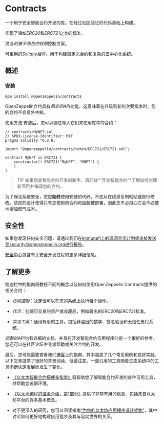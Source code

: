 # Contracts
一个用于安全智能合约开发的库。在经过社区验证的代码基础上构建。

实现了诸如*ERC20*和*ERC721*之类的标准。

灵活*的基于角色的权限*控制方案。

可重用的*Solidity组件*，用于构建自定义合约和复杂的去中心化系统。

## 概述

### 安装
```
npm install @openzeppelin/contracts
```

OpenZeppelin合约具有*稳定的API*功能，这意味着在升级到新的次要版本时，您的合约不会意外中断。

使用方法
安装后，您可以通过导入它们来使用库中的合约：
```
// contracts/MyNFT.sol
// SPDX-License-Identifier: MIT
pragma solidity ^0.8.0;

import "@openzeppelin/contracts/token/ERC721/ERC721.sol";

contract MyNFT is ERC721 {
    constructor() ERC721("MyNFT", "MNFT") {
    }
}
```

> TIP
如果您是智能合约开发的新手，请前往*“开发智能合约”*了解如何创建新项目并编译您的合约。

为了保证系统安全，您应**始终**使用安装的代码，不应从在线源复制粘贴或自行修改。该库的设计使得只有您使用的合约和函数被部署，因此您不必担心它会不必要地增加燃气成本。

## 安全性
如果您发现任何安全问题，请通过我们在[Immunefi上的漏洞赏金计划](https://www.immunefi.com/bounty/openzeppelin)或直接发送至security@openzeppelin.org进行报告。

[安全中心](https://contracts.openzeppelin.com/security)包含有关安全开发过程的更多详细信息。

## 了解更多
侧边栏中的指南将教授不同的概念以及如何使用OpenZeppelin Contracts提供的相关合约：

* *访问控制*：决定谁可以在您的系统上执行每个操作。

* *代币*：创建可交易的资产或收藏品，例如著名的*ERC20*和*ERC721*标准。

* *实用工具*：通用有用的工具，包括非溢出的数学、签名验证和无信任支付系统。

*完整的API*也有详细的文档，并且在开发智能合约应用程序时是一个很好的参考。您还可以在社区论坛中寻求帮助或关注合约的开发。

最后，您可能需要查看我们[博客](https://blog.openzeppelin.com/guides/)上的指南，其中涵盖了几个常见用例和良好实践。以下文章提供了很好的背景阅读，但请注意，一些引用的工具随着生态系统中的工具不断快速发展而发生了变化。

* [《以太坊智能合约搭便车指南》](https://blog.openzeppelin.com/the-hitchhikers-guide-to-smart-contracts-in-ethereum-848f08001f05)将帮助您了解智能合约开发的各种可用工具，并帮助您设置环境。

* [《以太坊编程的温柔介绍，第1部分》](https://blog.openzeppelin.com/a-gentle-introduction-to-ethereum-programming-part-1-783cc7796094)提供了非常有用的信息，包括来自以太坊平台的许多基本概念。

* 对于更深入的研究，您可以阅读指南[“为您的以太坊应用程序设计架构”](https://blog.openzeppelin.com/designing-the-architecture-for-your-ethereum-application-9cec086f8317)，其中讨论如何更好地构建应用程序及其与现实世界的关系。